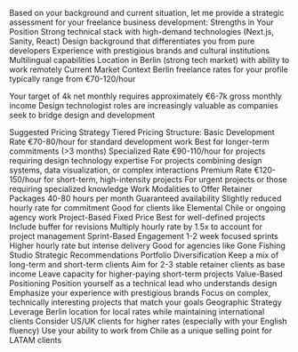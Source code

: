<!-- markdownlint-disable -->
Based on your background and current situation, let me provide a strategic assessment for your freelance business development:
Strengths in Your Position
Strong technical stack with high-demand technologies (Next.js, Sanity, React)
Design background that differentiates you from pure developers
Experience with prestigious brands and cultural institutions
Multilingual capabilities
Location in Berlin (strong tech market) with ability to work remotely
Current Market Context
Berlin freelance rates for your profile typically range from €70-120/hour

Your target of 4k net monthly requires approximately €6-7k gross monthly income
Design technologist roles are increasingly valuable as companies seek to bridge design and development

Suggested Pricing Strategy
Tiered Pricing Structure:
Basic Development Rate
€70-80/hour for standard development work
Best for longer-term commitments (>3 months)
Specialized Rate
€90-110/hour for projects requiring design technology expertise
For projects combining design systems, data visualization, or complex interactions
Premium Rate
€120-150/hour for short-term, high-intensity projects
For urgent projects or those requiring specialized knowledge
Work Modalities to Offer
Retainer Packages
40-80 hours per month
Guaranteed availability
Slightly reduced hourly rate for commitment
Good for clients like Elemental Chile or ongoing agency work
Project-Based Fixed Price
Best for well-defined projects
Include buffer for revisions
Multiply hourly rate by 1.5x to account for project management
Sprint-Based Engagement
1-2 week focused sprints
Higher hourly rate but intense delivery
Good for agencies like Gone Fishing Studio
Strategic Recommendations
Portfolio Diversification
Keep a mix of long-term and short-term clients
Aim for 2-3 stable retainer clients as base income
Leave capacity for higher-paying short-term projects
Value-Based Positioning
Position yourself as a technical lead who understands design
Emphasize your experience with prestigious brands
Focus on complex, technically interesting projects that match your goals
Geographic Strategy
Leverage Berlin location for local rates while maintaining international clients
Consider US/UK clients for higher rates (especially with your English fluency)
Use your ability to work from Chile as a unique selling point for LATAM clients
